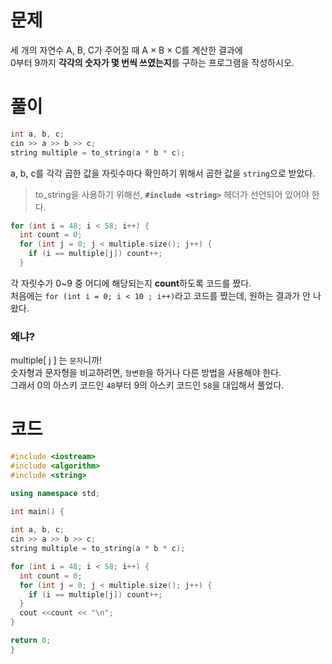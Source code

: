 # 문제
세 개의 자연수 A, B, C가 주어질 때 A × B × C를 계산한 결과에 <br>
0부터 9까지 **각각의 숫자가 몇 번씩 쓰였는지**를 구하는 프로그램을 작성하시오.
# 풀이
```cpp
int a, b, c;
cin >> a >> b >> c;
string multiple = to_string(a * b * c);
```
a, b, c를 각각 곱한 값을 자릿수마다 확인하기 위해서 곱한 값을 `string`으로 받았다.
> to_string을 사용하기 위해선, **`#include <string>`** 헤더가 선언되어 있어야 한다.

```cpp
for (int i = 48; i < 58; i++) {
  int count = 0;
  for (int j = 0; j < multiple.size(); j++) {
    if (i == multiple[j]) count++;
  }
```
각 자릿수가 0~9 중 어디에 해당되는지 **count**하도록 코드를 짰다.<br>
처음에는 `for (int i = 0; i < 10 ; i++)`라고 코드를 짰는데, 원하는 결과가 안 나왔다.
### 왜냐?
multiple[ j ] 는 `문자`니까!<br>
숫자형과 문자형을 비교하려면, `형변환`을 하거나 다른 방법을 사용해야 한다.<br>
그래서 0의 아스키 코드인 `48`부터 9의 아스키 코드인 `58`을 대입해서 풀었다.
# 코드
```cpp
#include <iostream>
#include <algorithm>
#include <string>

using namespace std;

int main() {
	
int a, b, c;
cin >> a >> b >> c;
string multiple = to_string(a * b * c);

for (int i = 48; i < 58; i++) {
  int count = 0;
  for (int j = 0; j < multiple.size(); j++) {
    if (i == multiple[j]) count++;
  }
  cout <<count << "\n";
}

return 0;
}
```
